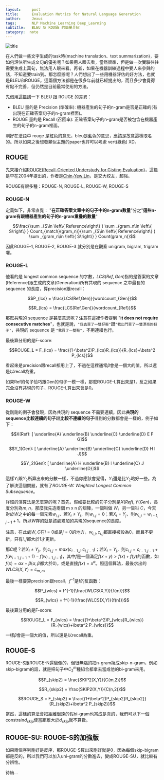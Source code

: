 ```yaml
---
layout:     post
title:      Evaluation Metrics for Natural Language Generation
author:     Jexus
tags: 		NLP Machine_Learning Deep_Learning
subtitle:   BLEU 及 ROUGE 的簡單介紹
category:  note
---
```


![title](http://upload.art.ifeng.com/2018/0408/1523156237505.jpg)

在人們做一些文字生成的task時(machine translation、text summarization)，要如何評估所生成文句的優劣呢？如果用人眼去看，當然很準，但是做一次實驗往往需要生成上萬句，無法用人眼來看。再者，如果在機器訓練過程中要人來參與的話，不知道要train到。那怎麼辦呢？人們想出了一些用機器評估的好方法，也就是BLEU和ROUGE，這兩個方法都是在很多年前就已經提出的，而且多少會覺得有點不完善，但仍然是目前最常使用的方法。

先借用[這篇](https://stackoverflow.com/questions/38045290/text-summarization-evaluation-bleu-vs-rouge)講一下 BLEU 跟 ROUGE 的差異：

- BLEU 量的是 Precision (準確率): 機器產生的句子的n-gram是否是正確的(有出現在正確答案句子的n-gram裡面)。
- ROUGE 量的是 Recall (召回率): 正確答案句子的n-gram是否被包含在機器產生的句子的n-gram裡面。

剛好在法語中 rouge 是紅色的意思，bleu是藍色的意思，應該是故意這樣取名的。所以如果之後想發類似主題的paper也許可以考慮 vert(綠色) XD。


## ROUGE

先來接介紹[ROUGE(Recall-Oriented Understudy for Gisting Evaluation)](http://www.aclweb.org/anthology/W04-1013)，這篇是早在2004年提出的，作者是[Chin-Yew Lin](https://www.microsoft.com/en-us/research/people/cyl/)，是交大校友，超強。

ROUGE有很多種：ROUGE-N, ROUGE-L, ROUGE-W, ROUGE-S

### ROUGE-N

定義如下，非常直覺：
"**在正確答案文章中的句子中的n-gram數量**"分之"**這些n-gram有跟機器產生的句子的n-gram重疊的數量**"  

$$\frac{\sum _{S\in \left\{ Reference\right\} } \sum _{gram_n\in \left\{ S\right\} } Count_{match}(gram_n)}{\sum _{S\in \left\{ Reference\right\} } \sum _{gram_n\in \left\{ S\right\} } Count(gram_n)}$$

因此ROUGE-1, ROUGE-2, ROUGE-3 就分別是在觀察 unigram, bigram, trigram 囉。

### ROUGE-L

他看的是 longest common sequence 的字數，$LCS(Ref,Gen)$指的是答案的文章(Reference)跟生成的文章(Generation)所有共現的 sequence 之中最長的 sequence 的長度，算precision跟recall：

$$P_{lcs} = \frac{LCS(Ref,Gen)}{wordcount_{Gen}}$$

$$R_{lcs} = \frac{LCS(Ref,Gen)}{wordcount_{Ref}}$$

那麼共現的 sequence 是甚麼意思呢？注意在這裡作者提到 "**it does not require consecutive matches**"，也就是說，`"我去買了一雙好鞋"`跟`"我出門買了一雙漂亮的鞋子"`，共現的 sequence 是 `"我買了一雙鞋"`，不用連續也行。

最後算分用的是F-score:

$$ROUGE_L = F_{lcs} = \frac{(1+\beta^2)P_{lcs}R_{lcs}}{R_{lcs}+\beta^2 P_{lcs}}$$

看起來是precision跟recall都用上了，不過在這裡通常$\beta$會是一個大的值，所以還是以recall為重。

如果Ref的句子恰巧跟Gen的句子一模一樣，那麼ROUGE-L算出來是1，反之如果完全沒有共現的句子，ROUGE-L算出來會是0。

### ROUGE-W

從剛剛的例子會發現，因為共現的 sequence 不需要連續，因此**共現的sequence比較連續的句子**跟**比較不連續的句子**得到的分數都會是一樣的，例子如下：

$$X(Ref): [ \underline{A} \underline{B} \underline{C} \underline{D} E F G]$$

$$Y_1(Gen): [ \underline{A} \underline{B} \underline{C} \underline{D} H I J]$$

$$Y_2(Gen): [ \underline{A} H \underline{B} I \underline{C} J \underline{D}]$$

這樣$Y_1$跟$Y_2$所算出來的分數一樣，不過你應該會覺得，$Y_1$還是比$Y_2$略好一些。為了解決這個問題，就有了*ROUGE-W: Weighted Longest Common Subsequence*。

詳細的演算法是怎麼算的呢？首先，假如要比較的句子分別是$X(Ref), Y(Gen)$，長度分別為$m, n$，那麼我先造兩個 m x n 的矩陣，一個叫做 $W$，另一個叫 $C$，今天對於$W$之中的每一個元素$w_{i,j}$，若$X_i \neq Y_j$，則$w_{i,j}=0$；若$X_i = Y_j$，則$w_{i,j}=w_{i-1,j-1}+1$，所以$W$存的就是該處累加的共現的sequence的長度。

注意，在此處$W, C$在$i=0$或是$j=0$的地方，$w_{i,j}, c_{i, j}$都直接被設為0，而且不更新，只有$i, j$都大於$1$才更新。

那$C$呢？若$X_i \neq Y_j$，則$c_{i,j} = max(c_{i-1,j}, c_{i,j-1})$；若$X_i = Y_j$，則$c_{i,j}=c_{i-1,j-1}+f(w_{i-1,j-1}+1)-f(w_{i-1,j-1})$，其中$f$是一個滿足$f(x+y) > f(x) + f(y)$的函數，如$f(x) = \alpha x-\beta$($\alpha, \beta$都大於0)，或是直接$f(x)=x^\alpha$。照這個算法，最後求出的$WLCS(X,Y)=c_{m,n}$。

最後一樣要算precision跟recall，$f^{-1}$是f的反函數：

$$P_{wlcs} = f^{-1}(\frac{WLCS(X,Y)}{f(m)})$$

$$R_{wlcs} = f^{-1}(\frac{WLCS(X,Y)}{f(n)})$$

最後算分用的是F-score:

$$ROUGE_L = F_{wlcs} = \frac{(1+\beta^2)P_{wlcs}R_{wlcs}}{R_{wlcs}+\beta^2 P_{wlcs}}$$

一樣$\beta$會是一個大的值，所以還是以recall為重。

## ROUGE-S
ROUGE-S跟ROUGE-N還蠻像的，但很無腦的把n-gram換成skip-n-gram，例如skip-bigram的話，就是把句子中$C ^m _2$種組合都拿去當成他的bi-gram來用。

$$P_{skip2} = \frac{SKIP2(X,Y)}{C(m,2)}$$

$$R_{skip2} = \frac{SKIP2(X,Y)}{C(n,2)}$$

$$ROUGE_S = F_{skip2} = \frac{(1+\beta^2)P_{skip2}R_{skip2}}{R_{skip2}+\beta^2 P_{skip2}}$$

當然，這樣的算法會把距離很遠的假bi-gram也當成是真的，我們可以下一個constrain$d_{skip}$使當距離大於$d_{skip}$就不算數。

## ROUGE-SU: ROUGE-S的加強版
如果兩個序列剛好是反序，那ROUGE-S算出來剛好就是0，因為每個skip-bigram都是反的，所以我們可以加入uni-gram的分數進去，變成ROUGE-SU，就比較有分辨性。

待續...
